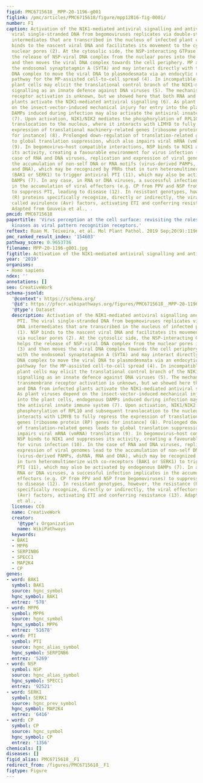 ```yaml
---
figid: PMC6715618__MPP-20-1196-g001
figlink: /pmc/articles/PMC6715618/figure/mpp12816-fig-0001/
number: F1
caption: Activation of the NIK1‐mediated antiviral signalling and antiviral PTI. The
  viral single‐stranded DNA from begomoviruses replicates via double‐stranded DNA
  intermediates that are transcribed in the nucleus of infected plant cells (1). NSP
  binds to the nascent viral DNA and facilitates its movement to the cytoplasm via
  nuclear pores (2). At the cytosolic side, the NSP‐interacting GTPase (NIG) helps
  the release of NSP‐viral DNA complex from the nuclear pores into the cytoplasm (3)
  and then moves the viral DNA complex towards the cell periphery. MP associates with
  the endosomal synaptotagmin A (SYTA) and may interact directly with the NSP–viral
  DNA complex to move the viral DNA to plasmodesmata via an endocytic recyclizing
  pathway for the MP‐assisted cell‐to‐cell spread (4). In incompatible interactions,
  plant cells may elicit the translational control branch of the NIK1‐mediated antiviral
  signalling as an innate defence against DNA viruses (5). The mechanism of NIK1 transmembrane
  receptor activation is unknown, but we showed here that both RNA and DNA from infected
  plants activate the NIK1‐mediated antiviral signalling (6). As plant viruses depend
  on the insect‐vector‐induced mechanical injury for entry into the plant cells, endogenous
  DAMPs induced during infection may also activate the antiviral innate immune system
  (7). Upon activation, NIK1/NIK2 mediates the phosphorylation of RPL10 and subsequent
  translocation to the nucleus, where it interacts with LIMYB to fully repress the
  expression of translational machinery‐related genes [ribosome protein (RP) genes
  for instance] (8). Prolonged down‐regulation of translation‐related genes leads
  to global translation suppression, which also impairs viral mRNA (vmRNA) translation
  (9). In begomovirus–host compatible interactions, NSP binds to NIK1 and suppresses
  its activity, creating a favourable environment for virus infection (10). In the
  case of RNA and DNA viruses, replication and expression of viral genomes lead to
  the accumulation of non‐self DNA or RNA motifs (virus‐derived PAMPs, dsRNA, RNA
  and DNA), which may be recognized by PRRs that in turn heteromultimerize with co‐receptors
  (BAK1 or SERK1) to trigger antiviral PTI (11), which may also be activated by endogenous
  DAMPs (7). In any case, in RNA or DNA viruses, a successful infection implicates
  in the accumulation of viral effectors (e.g. CP from PPV and NSP from begomoviruses)
  to suppress PTI, leading to disease (12). In resistant genotypes, however, the resistance
  (R) proteins specifically recognize, directly or indirectly, the viral effectors,
  called avirulence (Avr) factors, activating ETI and conferring resistance (13).
  Adapted from Gouveia et al., .
pmcid: PMC6715618
papertitle: 'Virus perception at the cell surface: revisiting the roles of receptor‐like
  kinases as viral pattern recognition receptors.'
reftext: Ruan M. Teixeira, et al. Mol Plant Pathol. 2019 Sep;20(9):1196-1202.
pmc_ranked_result_index: '154603'
pathway_score: 0.9653736
filename: MPP-20-1196-g001.jpg
figtitle: Activation of the NIK1‐mediated antiviral signalling and antiviral PTI
year: '2019'
organisms:
- Homo sapiens
ndex: ''
annotations: []
seo: CreativeWork
schema-jsonld:
  '@context': https://schema.org/
  '@id': https://pfocr.wikipathways.org/figures/PMC6715618__MPP-20-1196-g001.html
  '@type': Dataset
  description: Activation of the NIK1‐mediated antiviral signalling and antiviral
    PTI. The viral single‐stranded DNA from begomoviruses replicates via double‐stranded
    DNA intermediates that are transcribed in the nucleus of infected plant cells
    (1). NSP binds to the nascent viral DNA and facilitates its movement to the cytoplasm
    via nuclear pores (2). At the cytosolic side, the NSP‐interacting GTPase (NIG)
    helps the release of NSP‐viral DNA complex from the nuclear pores into the cytoplasm
    (3) and then moves the viral DNA complex towards the cell periphery. MP associates
    with the endosomal synaptotagmin A (SYTA) and may interact directly with the NSP–viral
    DNA complex to move the viral DNA to plasmodesmata via an endocytic recyclizing
    pathway for the MP‐assisted cell‐to‐cell spread (4). In incompatible interactions,
    plant cells may elicit the translational control branch of the NIK1‐mediated antiviral
    signalling as an innate defence against DNA viruses (5). The mechanism of NIK1
    transmembrane receptor activation is unknown, but we showed here that both RNA
    and DNA from infected plants activate the NIK1‐mediated antiviral signalling (6).
    As plant viruses depend on the insect‐vector‐induced mechanical injury for entry
    into the plant cells, endogenous DAMPs induced during infection may also activate
    the antiviral innate immune system (7). Upon activation, NIK1/NIK2 mediates the
    phosphorylation of RPL10 and subsequent translocation to the nucleus, where it
    interacts with LIMYB to fully repress the expression of translational machinery‐related
    genes [ribosome protein (RP) genes for instance] (8). Prolonged down‐regulation
    of translation‐related genes leads to global translation suppression, which also
    impairs viral mRNA (vmRNA) translation (9). In begomovirus–host compatible interactions,
    NSP binds to NIK1 and suppresses its activity, creating a favourable environment
    for virus infection (10). In the case of RNA and DNA viruses, replication and
    expression of viral genomes lead to the accumulation of non‐self DNA or RNA motifs
    (virus‐derived PAMPs, dsRNA, RNA and DNA), which may be recognized by PRRs that
    in turn heteromultimerize with co‐receptors (BAK1 or SERK1) to trigger antiviral
    PTI (11), which may also be activated by endogenous DAMPs (7). In any case, in
    RNA or DNA viruses, a successful infection implicates in the accumulation of viral
    effectors (e.g. CP from PPV and NSP from begomoviruses) to suppress PTI, leading
    to disease (12). In resistant genotypes, however, the resistance (R) proteins
    specifically recognize, directly or indirectly, the viral effectors, called avirulence
    (Avr) factors, activating ETI and conferring resistance (13). Adapted from Gouveia
    et al., .
  license: CC0
  name: CreativeWork
  creator:
    '@type': Organization
    name: WikiPathways
  keywords:
  - BAK1
  - MPP6
  - SERPINB6
  - SPECC1
  - MAP2K4
  - CP
genes:
- word: BAK1
  symbol: BAK1
  source: hgnc_symbol
  hgnc_symbol: BAK1
  entrez: '578'
- word: MPP6
  symbol: MPP6
  source: hgnc_symbol
  hgnc_symbol: MPP6
  entrez: '51678'
- word: PTI
  symbol: PTI
  source: hgnc_alias_symbol
  hgnc_symbol: SERPINB6
  entrez: '5269'
- word: NSP
  symbol: NSP
  source: hgnc_alias_symbol
  hgnc_symbol: SPECC1
  entrez: '92521'
- word: SERK1
  symbol: SERK1
  source: hgnc_prev_symbol
  hgnc_symbol: MAP2K4
  entrez: '6416'
- word: CP
  symbol: CP
  source: hgnc_symbol
  hgnc_symbol: CP
  entrez: '1356'
chemicals: []
diseases: []
figid_alias: PMC6715618__F1
redirect_from: /figures/PMC6715618__F1
figtype: Figure
---
```

